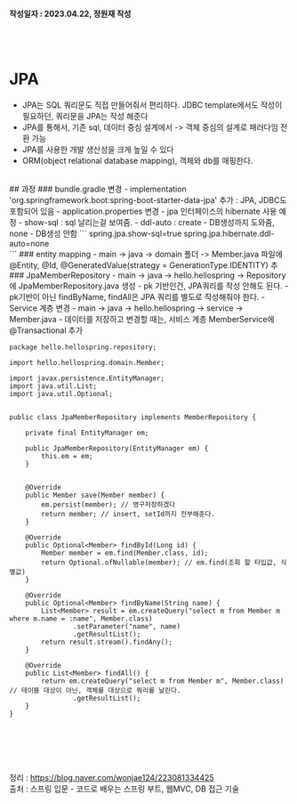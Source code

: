 #### 작성일자 : 2023.04.22, 정원재 작성
<br/><br/>
# JPA
- JPA는 SQL 쿼리문도 직접 만들어줘서 편리하다. JDBC template에서도 작성이 필요하던, 쿼리문을 JPA는 작성 해준다
- JPA를 통해서, 기존 sql, 데이터 중심 설계에서 -> 객체 중심의 설계로 패러다임 전환 가능
- JPA를 사용한 개발 생산성을 크게 높일 수 있다
- ORM(object relational database mapping), 객체와 db를 매핑한다.
<br/>
## 과정
### bundle.gradle 변경
  - implementation 'org.springframework.boot:spring-boot-starter-data-jpa' 추가 : JPA, JDBC도 포함되어 있음
- application.properties 변경
  - jpa 인터페이스의 hibernate 사용 예정
  - show-sql : sql 날리는걸 보여줌.
  - ddl-auto : create - DB생성까지 도와줌, none - DB생성 안함
  ```
  spring.jpa.show-sql=true 
  spring.jpa.hibernate.ddl-auto=none
<br/>   ```
### entity mapping 
  - main -> java -> domain 폴더 -> Member.java 파일에 @Entity, @Id, @GeneratedValue(strategy = GenerationType.IDENTITY) 추
<br/>
### JpaMemberRepository 
  -  main -> java -> hello.hellospring -> Repository에 JpaMemberRepository.java 생성
  - pk 기반인건, JPA쿼리를 작성 안해도 된다.
  - pk기반이 아닌 findByName, findAll은 JPA 쿼리를 별도로 작성해줘야 한다.
 - Service 계층 변경
  - main -> java -> hello.hellospring -> service -> Member.java
  - 데이터를 저장하고 변경할 때는, 서비스 계층 MemberService에 @Transactional 추가
 
  ```
  package hello.hellospring.repository;

  import hello.hellospring.domain.Member;

  import javax.persistence.EntityManager;
  import java.util.List;
  import java.util.Optional;


  public class JpaMemberRepository implements MemberRepository {

      private final EntityManager em;

      public JpaMemberRepository(EntityManager em) {
          this.em = em;
      }


      @Override
      public Member save(Member member) {
          em.persist(member); // 영구저장하겠다
          return member; // insert, setId까지 전부해준다.
      }

      @Override
      public Optional<Member> findById(Long id) {
          Member member = em.find(Member.class, id);
          return Optional.ofNullable(member); // em.find(조회 할 타입값, 식별값)
      }

      @Override
      public Optional<Member> findByName(String name) {
          List<Member> result = em.createQuery("select m from Member m where m.name = :name", Member.class)
                  .setParameter("name", name)
                  .getResultList();
          return result.stream().findAny();
      }

      @Override
      public List<Member> findAll() {
          return em.createQuery("select m from Member m", Member.class) // 테이블 대상이 아닌, 객체를 대상으로 쿼리를 날린다.
                  .getResultList();
      }
  }

  ```
<br/><br/>
---
정리 : https://blog.naver.com/wonjae124/223081334425<br/>
출처 : 스프링 입문 - 코드로 배우는 스프링 부트, 웹MVC, DB 접근 기술

<br/><br/>
